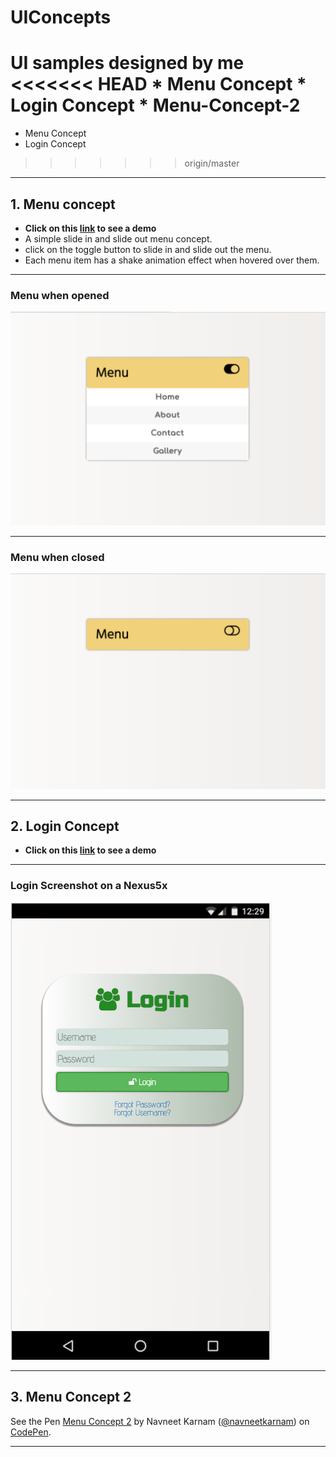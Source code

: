 # UIConcepts
UI samples designed by me
<<<<<<< HEAD
	* Menu Concept
	* Login Concept
	* Menu-Concept-2
=======
* Menu Concept
* Login Concept
>>>>>>> origin/master
* * *
## 1. Menu concept
- __Click on this [link](https://codepen.io/navneetkarnam/pen/dWPjRb) to see a demo__
- A simple slide in and slide out menu concept.
- click on the toggle button to slide in and slide out the menu.
- Each menu item has a shake animation effect when hovered over them.
* * *
### Menu when opened
![pic1](Menu/images/open.png)
* * *
### Menu when closed
![pic2](Menu/images/closed.png)

* * * 
## 2. Login Concept
- __Click on this [link](https://codepen.io/navneetkarnam/pen/NgmqmB) to see a demo__
* * *
### Login Screenshot on a Nexus5x
![pic3](Menu/images/Login.png)

* * *
## 3. Menu Concept 2
<p data-height="265" data-theme-id="dark" data-slug-hash="yXdxoN" data-default-tab="css,result" data-user="navneetkarnam" data-embed-version="2" data-pen-title="Menu Concept 2" class="codepen">See the Pen <a href="https://codepen.io/navneetkarnam/pen/yXdxoN/">Menu Concept 2</a> by Navneet Karnam (<a href="https://codepen.io/navneetkarnam">@navneetkarnam</a>) on <a href="https://codepen.io">CodePen</a>.</p>
<script async src="https://production-assets.codepen.io/assets/embed/ei.js"></script>

* * *
